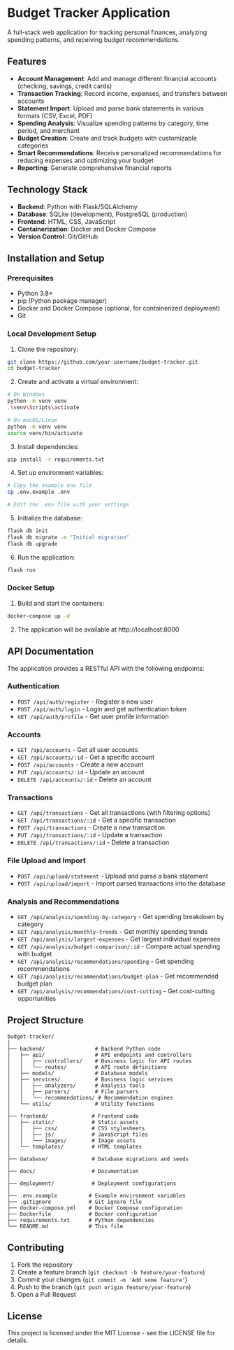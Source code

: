 # Budget Tracker Application

A full-stack web application for tracking personal finances, analyzing spending patterns, and receiving budget recommendations.

## Features

- **Account Management**: Add and manage different financial accounts (checking, savings, credit cards)
- **Transaction Tracking**: Record income, expenses, and transfers between accounts
- **Statement Import**: Upload and parse bank statements in various formats (CSV, Excel, PDF)
- **Spending Analysis**: Visualize spending patterns by category, time period, and merchant
- **Budget Creation**: Create and track budgets with customizable categories
- **Smart Recommendations**: Receive personalized recommendations for reducing expenses and optimizing your budget
- **Reporting**: Generate comprehensive financial reports

## Technology Stack

- **Backend**: Python with Flask/SQLAlchemy
- **Database**: SQLite (development), PostgreSQL (production)
- **Frontend**: HTML, CSS, JavaScript
- **Containerization**: Docker and Docker Compose
- **Version Control**: Git/GitHub

## Installation and Setup

### Prerequisites

- Python 3.8+
- pip (Python package manager)
- Docker and Docker Compose (optional, for containerized deployment)
- Git

### Local Development Setup

1. Clone the repository:
```bash
git clone https://github.com/your-username/budget-tracker.git
cd budget-tracker
```

2. Create and activate a virtual environment:
```bash
# On Windows
python -m venv venv
.\venv\Scripts\activate

# On macOS/Linux
python -m venv venv
source venv/bin/activate
```

3. Install dependencies:
```bash
pip install -r requirements.txt
```

4. Set up environment variables:
```bash
# Copy the example env file
cp .env.example .env

# Edit the .env file with your settings
```

5. Initialize the database:
```bash
flask db init
flask db migrate -m "Initial migration"
flask db upgrade
```

6. Run the application:
```bash
flask run
```

### Docker Setup

1. Build and start the containers:
```bash
docker-compose up -d
```

2. The application will be available at http://localhost:8000

## API Documentation

The application provides a RESTful API with the following endpoints:

### Authentication
- `POST /api/auth/register` - Register a new user
- `POST /api/auth/login` - Login and get authentication token
- `GET /api/auth/profile` - Get user profile information

### Accounts
- `GET /api/accounts` - Get all user accounts
- `GET /api/accounts/:id` - Get a specific account
- `POST /api/accounts` - Create a new account
- `PUT /api/accounts/:id` - Update an account
- `DELETE /api/accounts/:id` - Delete an account

### Transactions
- `GET /api/transactions` - Get all transactions (with filtering options)
- `GET /api/transactions/:id` - Get a specific transaction
- `POST /api/transactions` - Create a new transaction
- `PUT /api/transactions/:id` - Update a transaction
- `DELETE /api/transactions/:id` - Delete a transaction

### File Upload and Import
- `POST /api/upload/statement` - Upload and parse a bank statement
- `POST /api/upload/import` - Import parsed transactions into the database

### Analysis and Recommendations
- `GET /api/analysis/spending-by-category` - Get spending breakdown by category
- `GET /api/analysis/monthly-trends` - Get monthly spending trends
- `GET /api/analysis/largest-expenses` - Get largest individual expenses
- `GET /api/analysis/budget-comparison/:id` - Compare actual spending with budget
- `GET /api/analysis/recommendations/spending` - Get spending recommendations
- `GET /api/analysis/recommendations/budget-plan` - Get recommended budget plan
- `GET /api/analysis/recommendations/cost-cutting` - Get cost-cutting opportunities

## Project Structure

```
budget-tracker/
│
├── backend/                # Backend Python code
│   ├── api/                # API endpoints and controllers
│   │   ├── controllers/    # Business logic for API routes
│   │   └── routes/         # API route definitions
│   ├── models/             # Database models
│   ├── services/           # Business logic services
│   │   ├── analyzers/      # Analysis tools
│   │   ├── parsers/        # File parsers
│   │   └── recommendations/ # Recommendation engines
│   └── utils/              # Utility functions
│
├── frontend/              # Frontend code
│   ├── static/            # Static assets
│   │   ├── css/           # CSS stylesheets
│   │   ├── js/            # JavaScript files
│   │   └── images/        # Image assets
│   └── templates/         # HTML templates
│
├── database/              # Database migrations and seeds
│
├── docs/                  # Documentation
│
├── deployment/            # Deployment configurations
│
├── .env.example          # Example environment variables
├── .gitignore            # Git ignore file
├── docker-compose.yml    # Docker Compose configuration
├── Dockerfile            # Docker configuration
├── requirements.txt      # Python dependencies
└── README.md             # This file
```

## Contributing

1. Fork the repository
2. Create a feature branch (`git checkout -b feature/your-feature`)
3. Commit your changes (`git commit -m 'Add some feature'`)
4. Push to the branch (`git push origin feature/your-feature`)
5. Open a Pull Request

## License

This project is licensed under the MIT License - see the LICENSE file for details.